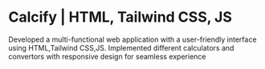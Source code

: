 # Calcify | HTML, Tailwind CSS, JS
Developed a multi-functional web application with a user-friendly interface using HTML,Tailwind CSS,JS. Implemented different calculators and convertors with responsive design for seamless experience
